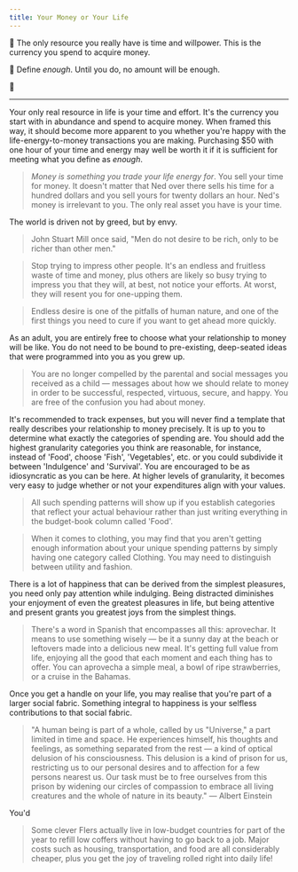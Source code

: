 ```yaml
---
title: Your Money or Your Life
---
```


💎 The only resource you really have is time and willpower. This is the currency you spend to acquire money.

💎 Define *enough*. Until you do, no amount will be enough.

💎 

---

Your only real resource in life is your time and effort. It's the currency you start with in abundance and spend to acquire money. When framed this way, it should become more apparent to you whether you're happy with the life-energy-to-money transactions you are making. Purchasing $50 with one hour of your time and energy may well be worth it if it is sufficient for meeting what you define as *enough*.
> *Money is something you trade your life energy for*. You sell your time for money. It doesn't matter that Ned over there sells his time for a hundred dollars and you sell yours for twenty dollars an hour. Ned's money is irrelevant to you. The only real asset you have is your time.

The world is driven not by greed, but by envy.
> John Stuart Mill once said, "Men do not desire to be rich, only to be richer than other men."

> Stop trying to impress other people. It's an endless and fruitless waste of time and money, plus others are likely so busy trying to impress you that they will, at best, not notice your efforts. At worst, they will resent you for one-upping them.

> Endless desire is one of the pitfalls of human nature, and one of the first things you need to cure if you want to get ahead more quickly.

As an adult, you are entirely free to choose what your relationship to money will be like. You do not need to be bound to pre-existing, deep-seated ideas that were programmed into you as you grew up.
> You are no longer compelled by the parental and social messages you received as a child — messages about how we should relate to money in order to be successful, respected, virtuous, secure, and happy. You are free of the confusion you had about money.

It's recommended to track expenses, but you will never find a template that really describes your relationship to money precisely. It is up to you to determine what exactly the categories of spending are. You should add the highest granularity categories you think are reasonable, for instance, instead of 'Food', choose 'Fish', 'Vegetables', etc. or you could subdivide it between 'Indulgence' and 'Survival'. You are encouraged to be as idiosyncratic as you can be here. At higher levels of granularity, it becomes very easy to judge whether or not your expenditures align with your values.
> All such spending patterns will show up if you establish categories that reflect your actual behaviour rather than just writing everything in the budget-book column called 'Food'.

> When it comes to clothing, you may find that you aren't getting enough information about your unique spending patterns by simply having one category called Clothing. You may need to distinguish between utility and fashion.

There is a lot of happiness that can be derived from the simplest pleasures, you need only pay attention while indulging. Being distracted diminishes your enjoyment of even the greatest pleasures in life, but being attentive and present grants you greatest joys from the simplest things.
> There's a word in Spanish that encompasses all this: aprovechar. It means to use something wisely — be it a sunny day at the beach or leftovers made into a delicious new meal. It's getting full value from life, enjoying all the good that each moment and each thing has to offer. You can aprovecha a simple meal, a bowl of ripe strawberries, or a cruise in the Bahamas.

Once you get a handle on your life, you may realise that you're part of a larger social fabric. Something integral to happiness is your selfless contributions to that social fabric.
> "A human being is part of a whole, called by us "Universe," a part limited in time and space. He experiences himself, his thoughts and feelings, as something separated from the rest — a kind of optical delusion of his consciousness. This delusion is a kind of prison for us, restricting us to our personal desires and to affection for a few persons nearest us. Our task must be to free ourselves from this prison by widening our circles of compassion to embrace all living creatures and the whole of nature in its beauty." — Albert Einstein

You'd 
> 

> Some clever FIers actually live in low-budget countries for part of the year to refill low coffers without having to go back to a job. Major costs such as housing, transportation, and food are all considerably cheaper, plus you get the joy of traveling rolled right into daily life!